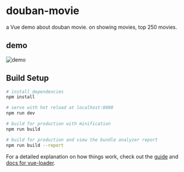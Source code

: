 # douban-movie
a Vue demo about douban movie. on showing movies, top 250 movies.

## demo
![demo](https://i.loli.net/2018/12/04/5c0647c35b779.png)

## Build Setup

``` bash
# install dependencies
npm install

# serve with hot reload at localhost:8080
npm run dev

# build for production with minification
npm run build

# build for production and view the bundle analyzer report
npm run build --report
```

For a detailed explanation on how things work, check out the [guide](http://vuejs-templates.github.io/webpack/) and [docs for vue-loader](http://vuejs.github.io/vue-loader).
